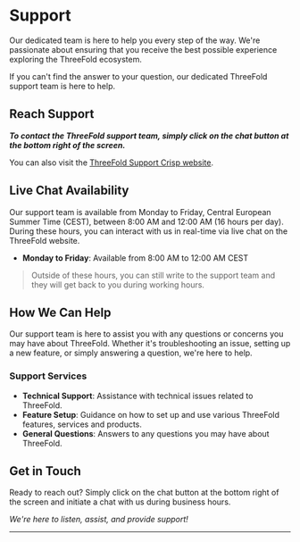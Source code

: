 # Support

Our dedicated team is here to help you every step of the way. We're passionate about ensuring that you receive the best possible experience exploring the ThreeFold ecosystem.

If you can't find the answer to your question, our dedicated ThreeFold support team is here to help.

## Reach Support

***To contact the ThreeFold support team, simply click on the chat button at the bottom right of the screen.***

You can also visit the [ThreeFold Support Crisp website](https://threefoldfaq.crisp.help/en/).

## Live Chat Availability

Our support team is available from Monday to Friday, Central European Summer Time (CEST), between 8:00 AM and 12:00 AM (16 hours per day). During these hours, you can interact with us in real-time via live chat on the ThreeFold website.

* **Monday to Friday**: Available from 8:00 AM to 12:00 AM CEST

> Outside of these hours, you can still write to the support team and they will get back to you during working hours.

## How We Can Help

Our support team is here to assist you with any questions or concerns you may have about ThreeFold. Whether it's troubleshooting an issue, setting up a new feature, or simply answering a question, we're here to help.

### Support Services
* **Technical Support**: Assistance with technical issues related to ThreeFold.
* **Feature Setup**: Guidance on how to set up and use various ThreeFold features, services and products.
* **General Questions**: Answers to any questions you may have about ThreeFold.

## Get in Touch

Ready to reach out? Simply click on the chat button at the bottom right of the screen and initiate a chat with us during business hours. 

*We're here to listen, assist, and provide support!*

---
